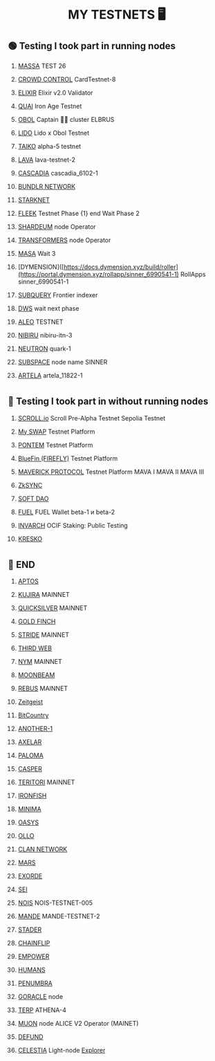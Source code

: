 <h1 align="center">MY TESTNETS 🖥 </h1>

##  🟢 Testing I took part in running nodes


1. [MASSA](https://github.com/AntNodes/MY-TESTNET/blob/main/README.md) TEST 26

2. [CROWD CONTROL](https://explorer.stavr.tech/CARDCHAIN/staking/ccvaloper1k2tyxj9pjxskpnqf87prkr9whzagnx5aprf2lg) CardTestnet-8

3. [ELIXIR](https://dashboard.elixir.finance/) Elixir v2.0 Validator

4. [QUAI](https://github.com/AntNodes/MY-TESTNET/blob/main/README.md) Iron Age Testnet

5. [OBOL](https://prater.beaconcha.in/validator/9888d54b70cbd55180cbafbd3dbbd6b483ceca515cfb64e84eb872ffa2577e7357b99a460b24679af8f8af34c1d0ee78#attestations) Captain 👨‍✈️ cluster ELBRUS

6. [LIDO](https://lido.fi/) Lido x Obol Testnet

7. [TAIKO](https://taiko.xyz/docs) alpha-5 testnet

9. [LAVA](https://lava.explorers.guru/validator/lava@valoper1672pe6c5egffx4glalyg8yzqeuv7kwj3tqz9dy) lava-testnet-2

10. [CASCADIA](https://exp.systemd.run/cascadia/staking/cascadiavaloper1xr2cz4682x9eylqde0yl0alefmzdr4jw7jdv3j) cascadia_6102-1

11. [BUNDLR NETWORK](https://bundlr.network/explorer/Ry2bDGfBIvYtvDPYnf0eg_ijH4A1EDKaaEEecyjbUQ4)

14. [STARKNET](https://discord.com/channels/793094838509764618/956557041336455290/1030581742605713519)

15. [FLEEK](https://faucet.testnet.fleek.network/) Testnet Phase {1} end Wait Phase 2

16. [SHARDEUM](https://shardeum.org/ru/) node Operator

17. [TRANSFORMERS](https://explorer.tfsc.io/) node Operator

18. [MASA](https://github.com/AntNodes/MY-TESTNET/blob/main/README.md) Wait 3

19. [DYMENSION]([https://docs.dymension.xyz/build/roller](https://portal.dymension.xyz/rollapp/sinner_6990541-1) RollApps sinner_6990541-1

20. [SUBQUERY](https://github.com/AntNodes/MY-TESTNET/blob/main/README.md) Frontier indexer

21. [DWS](https://dws.explorers.guru/validator/dewebvaloper1avtnh7w7d8pa7uakr4vscp2skdg3wg9flrgdr3) wait next phase

22. [ALEO](https://github.com/AleoHQ/snarkOS/) TESTNET

23. [NIBIRU](https://explorer.nibiru.fi/nibiru-itn-3/staking/nibivaloper17yq8at5lsyxdas6zqd2qfcjldp32dgjgcpsy5t) nibiru-itn-3

24. [NEUTRON](https://neutron.explorers.guru/validator/neutronvaloper1pp4q0wy9nw8t30u20nv2px0znnwgfse8gxxfsx) quark-1

25. [SUBSPACE](https://telemetry.subspace.network/#/0x43d10ffd50990380ffe6c9392145431d630ae67e89dbc9c014cac2a417759101) node name SINNER

26. [ARTELA](https://testnet.itrocket.net/artela/staking/artvaloper17grqgrhy77k2v48vq8kq8p4px4pkx86uesp0ad) artela_11822-1


#
#


## 🔵 Testing I took part in without running nodes


1. [SCROLL.io](https://scroll.io/) Scroll Pre-Alpha Testnet Sepolia Testnet

2. [My SWAP](https://www.myswap.xyz/) Testnet Platform

3. [PONTEM](https://pontem.network/) Testnet Platform

4. [BlueFin (FIREFLY)](https://bluefin.io/) Testnet Platform

5. [MAVERICK PROTOCOL](https://www.mav.xyz/) Testnet Platform MAVA I MAVA II MAVA III

6. [ZkSYNC](https://zksync.io/)

7. [SOFT DAO](https://app.stagetokensoft.com)

8. [FUEL](https://fuels-wallet.vercel.app/docs/install) FUEL Wallet beta-1 и beta-2

9. [INVARCH](https://www.tinker.network/) OCIF Staking: Public Testing

10. [KRESKO](https://app.kresko.link/)

#
#


## 🔴 END

1. [APTOS](https://github.com/AntNodes/MY-TESTNET/blob/main/README.md)

2. [KUJIRA](https://github.com/AntNodes/MY-TESTNET/edit/main/README.md) MAINNET

3. [QUICKSILVER](https://github.com/AntNodes/MY-TESTNET/edit/main/README.md) MAINNET

4. [GOLD FINCH](https://goldfinch.finance/)

5. [STRIDE](https://stride.zone/) MAINNET

6. [THIRD WEB](https://thirdweb.com/?utm_source=dc)

7. [NYM](https://nymtech.net/) MAINNET

8. [MOONBEAM](https://moonbeam.network/)

9. [REBUS](https://github.com/AntNodes/MY-TESTNET/edit/main/README.md) MAINNET

10. [Zeitgeist](https://zeitgeist.pm/)

11. [BitCountry](https://bit.country/) 

12. [ANOTHER-1](https://another-1.io/)

13. [AXELAR](https://github.com/AntNodes/MY-TESTNET/edit/main/README.md)

14. [PALOMA](https://github.com/AntNodes/MY-TESTNET/edit/main/README.md)

15. [CASPER](https://casper.network/)

16. [TERITORI](https://explorer.stavr.tech/teritori/staking/torivaloper12h3mykwltnv3tsvgwh7j334ra6ep3222ktju76) MAINNET 

17. [IRONFISH](https://github.com/AntNodes/MY-TESTNET/blob/main/README.md)

18. [MINIMA](https://github.com/AntNodes/MY-TESTNET/blob/main/README.md)

19. [OASYS](https://docs.oasys.games/docs/category/validator)

20. [OLLO](https://explorer.stavr.tech/ollo/staking/ollovaloper1wttdn7xxvyfugw7pnwz55q2fkf7gr4xvt9fdxr)

21. [CLAN NETWORK](https://testnet.explorer.testnet.run/Clan%20Network/staking/clanvaloper1mjml2l6e5t0hj6eyz4hyp8mlvgxpc733ak2cjq)

22. [MARS](https://mars.explorers.guru/validator/marsvaloper1eptyqsc5ps264tv5mfgsmwtgvvgu82uknetttx)

23. [EXORDE](https://explorer.exorde.network/leaderboard)

24. [SEI](https://github.com/AntNodes/MY-TESTNET/edit/main/README.md)

25. [NOIS](https://explorer.stavr.tech/nois/staking/noisvaloper1l4gudwr60jk3awse85awn9wf762w9afcjtp2zj) NOIS-TESTNET-005

26. [MANDE](https://explorer.stavr.tech/mande-chain/staking/mandevaloper1kh3ksyfckthg8f6yg8kyt50tv062afu5d2k0ew) MANDE-TESTNET-2

27. [STADER](https://prater.beaconcha.in/validator/ae3f805607ded699e30ee58fde57a061a1fda02784a5dd6205c8e7e5d130e6b4ae5a017667754e5fb206cc271558d73d#deposits)

28. [CHAINFLIP](https://blocks-perseverance.chainflip.io/validator/cFMVemarchUtgJkWUuQ7UnMUV3SH4gk7mPbgUi5drZuKzBXQw)

29. [EMPOWER](https://empower.explorers.guru/validator/empowervaloper1dyvp8vsrhrepnp4xlpspsswhx5rmam6vnens85)

30. [HUMANS](https://explorer.humans.zone/humans-testnet/staking/humanvaloper1y3d4pdvay8ask3dte7y752tj9kx2w2tkx6d0ky)

31. [PENUMBRA](http://penumbra.zpoken.io/validators/penumbravalcons15868j3lz67nh8cssm0e29n3mca7gsm5pu7tjac)

32. [GORACLE](https://testnet-app.goracle.io/nodes/optin) node

33. [TERP](https://testnet.itrocket.net/terp/staking/terpvaloper1r3hwq6l7pq0lhgsu4893c6asnsdtvzgvagxaw3) ATHENA-4

34. [MUON](https://alice.muon.net/join/) node ALICE V2 Operator (MAINET)

35. [DEFUND](https://defund.explorers.guru/validator/defundvaloper1e8gelxtyhhwgnlm4u53qynh4w8ly6h3jptaav9)

36. [CELESTIA](https://tiascan.com/light-node/12D3KooWBpZE5nvFAJSyE6ZkHh9Zz9avVauoLfc7vw8KgBYhBHpL) Light-node  [Explorer](https://testnet.mintscan.io/celestia-testnet)




